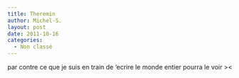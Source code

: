 ```yaml
---
title: Theremin
author: Michel-S.
layout: post
date: 2011-10-16
categories:
  - Non classé
---
```

par contre ce que je suis en train de &lsquo;ecrire le monde entier pourra le voir ><
